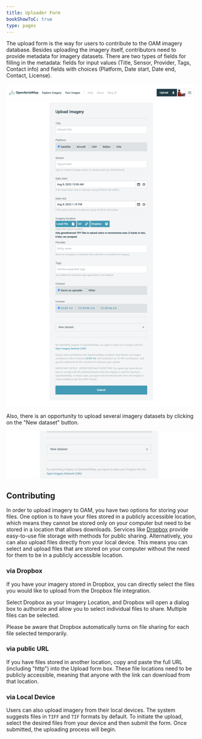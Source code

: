 ```yaml
---
title: Uploader Form
bookShowToC: true
type: pages
---
```


The upload form is the way for users to contribute to the OAM imagery database.
Besides uploading the imagery itself, contributors need to provide metadata for imagery datasets.
There are two types of fields for filling in the metadata: fields for input values (Title, Sensor, Provider, Tags, Contact info) and fields with choices (Platform, Date start, Date end, Contact, License).


![Screenshot](/content/uploader/form.png)


Also, there is an opportunity to upload several imagery datasets by clicking on the "New dataset" button.

![Screenshot](/content/uploader/new-dataset.png)


## Contributing

In order to upload imagery to OAM, you have two options for storing your files. One option is to have your files stored in a publicly accessible location, which means they cannot be stored only on your computer but need to be stored in a location that allows downloads. Services like [Dropbox](https://www.dropbox.com) provide easy-to-use file storage with methods for public sharing.
Alternatively, you can also upload files directly from your local device. This means you can select and upload files that are stored on your computer without the need for them to be in a publicly accessible location.

### via Dropbox

If you have your imagery stored in Dropbox, you can directly select the files you would like to upload from the Dropbox file integration. 

Select Dropbox as your Imagery Location, and Dropbox will open a dialog box to authorize and allow you to select individual files to share. Multiple files can be selected. 

Please be aware that Dropbox automatically turns on file sharing for each file selected temporarily.

<!-- ### via Google Drive

You can connect your Google Drive folder and individually select files to be uploaded. In order for OAM to download the file from Google Drive, each file must have sharing settings that allow the file to be publicly viewable. Follow these steps if the file does not have sharing turned on: 

1. Navigate to your Google Drive folder
2. Right click on the file(s) you want to share and select "Share"
3. Within the "Share with others" window, select "Advanced"
4. The window will change to the "Sharing settings", click "Change" for "Who has access"
5. Select "On - Public on the web" or "On - Anyone with the link" to enable public sharing
6. Ensure "Access:Anyone (no sign-in required)" is set to "Can View"

Read more on the [Google Drive support forum](https://support.google.com/drive/answer/2494822?hl=en&ref_topic=7000947). -->

### via public URL

If you have files stored in another location, copy and paste the full URL (including "http") into the Upload form box. These file locations need to be publicly accessible, meaning that anyone with the link can download from that location.

### via Local Device

Users can also upload imagery from their local devices. The system suggests files in `TIFF` and `TIF` formats by default. To initiate the upload, select the desired files from your device and then submit the form. Once submitted, the uploading process will begin.
